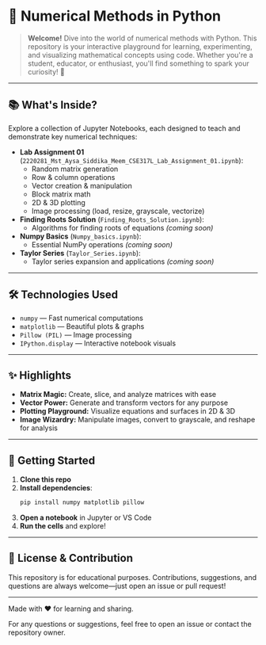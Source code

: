 # 🚀 Numerical Methods in Python

> **Welcome!** Dive into the world of numerical methods with Python. This repository is your interactive playground for learning, experimenting, and visualizing mathematical concepts using code. Whether you're a student, educator, or enthusiast, you'll find something to spark your curiosity! 🌟

---

## 📚 What's Inside?

Explore a collection of Jupyter Notebooks, each designed to teach and demonstrate key numerical techniques:

- **Lab Assignment 01** (`2220281_Mst_Aysa_Siddika_Meem_CSE317L_Lab_Assignment_01.ipynb`):
  - Random matrix generation
  - Row & column operations
  - Vector creation & manipulation
  - Block matrix math
  - 2D & 3D plotting
  - Image processing (load, resize, grayscale, vectorize)
- **Finding Roots Solution** (`Finding_Roots_Solution.ipynb`):
  - Algorithms for finding roots of equations _(coming soon)_
- **Numpy Basics** (`Numpy_basics.ipynb`):
  - Essential NumPy operations _(coming soon)_
- **Taylor Series** (`Taylor_Series.ipynb`):
  - Taylor series expansion and applications _(coming soon)_

---

## 🛠️ Technologies Used

- `numpy` — Fast numerical computations
- `matplotlib` — Beautiful plots & graphs
- `Pillow (PIL)` — Image processing
- `IPython.display` — Interactive notebook visuals

---

## ✨ Highlights

- **Matrix Magic:** Create, slice, and analyze matrices with ease
- **Vector Power:** Generate and transform vectors for any purpose
- **Plotting Playground:** Visualize equations and surfaces in 2D & 3D
- **Image Wizardry:** Manipulate images, convert to grayscale, and reshape for analysis

---

## 🚦 Getting Started

1. **Clone this repo**
2. **Install dependencies**:
   ```bash
   pip install numpy matplotlib pillow
   ```
3. **Open a notebook** in Jupyter or VS Code
4. **Run the cells** and explore!

---

## 📖 License & Contribution

This repository is for educational purposes. Contributions, suggestions, and questions are always welcome—just open an issue or pull request!

---

Made with ❤️ for learning and sharing.

For any questions or suggestions, feel free to open an issue or contact the repository owner.
